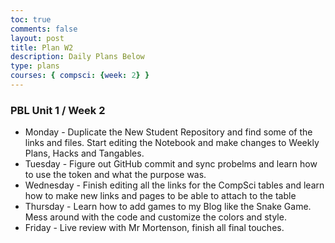 ```yaml
---
toc: true
comments: false
layout: post
title: Plan W2
description: Daily Plans Below
type: plans
courses: { compsci: {week: 2} }
---
```


### PBL Unit 1 / Week 2

- Monday - Duplicate the New Student Repository and find some of the links and files. Start editing the Notebook and make changes to Weekly Plans, Hacks and Tangables.
- Tuesday - Figure out GitHub commit and sync probelms and learn how to use the token and what the purpose was.
- Wednesday - Finish editing all the links for the CompSci tables and learn how to make new links and pages to be able to attach to the table
- Thursday - Learn how to add games to my Blog like the Snake Game. Mess around with the code and customize the colors and style.
- Friday - Live review with Mr Mortenson, finish all final touches.
